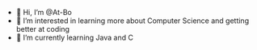 - 👋 Hi, I’m @At-Bo
- 👀 I’m interested in learning more about Computer Science and getting better at coding
- 🌱 I’m currently learning Java and C

<!---
At-Bo/At-Bo is a ✨ special ✨ repository because its `README.md` (this file) appears on your GitHub profile.
You can click the Preview link to take a look at your changes.
--->
